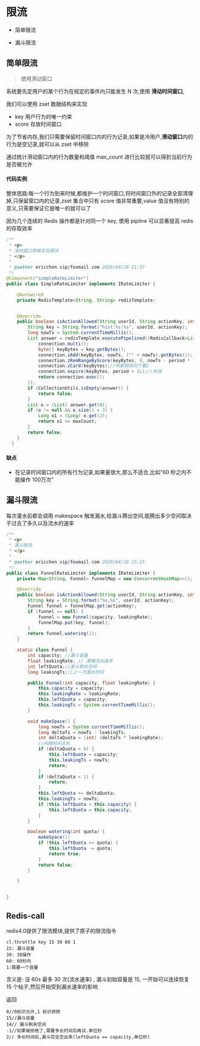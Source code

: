 # 限流

- 简单限流

- 漏斗限流

## 简单限流

> 使用滑动窗口

系统要先定用户的某个行为在规定的事件内只能发生 N 次,使用 **滑动时间窗口**,

我们可以使用 zset 数据结构来实现

- key 用户行为的唯一约束
- score 存放时间窗口

为了节省内存,我们只需要保留时间窗口内的行为记录,如果是冷用户,**滑动窗口**内的行为是空记录,就可以从 zset 中移除

通过统计滑动窗口内的行为数量和阈值 max_count 进行比较就可以得到当前行为是否被允许

#### 代码实例

整体思路:每一个行为到来时候,都维护一个时间窗口,将时间窗口外的记录全部清理掉,只保留窗口内的记录,zset 集合中只有 score 值非常重要,value 值没有特别的意义,只需要保证它是唯一的就可以了

因为几个连续的 Redis 操作都是针对同一个 key, 使用 pipline 可以显著提高 redis 的存取效率

```java
/**
 * <p>
 * 滑动窗口简单实现限流
 * </p>
 *
 * @author ericchen.vip@foxmail.com 2020/04/18 21:37
 */
@Component("simpleRateLimiter")
public class SimpleRateLimiter implements IRateLimiter {

    @Autowired
    private RedisTemplate<String, String> redisTemplate;


    @Override
    public boolean isActionAllowed(String userId, String actionKey, int period, int maxCount) {
        String key = String.format("hist:%s:%s", userId, actionKey);
        long nowTs = System.currentTimeMillis();
        List answer = redisTemplate.executePipelined((RedisCallback<List>) connection -> {
            connection.multi();
            byte[] keyBytes = key.getBytes();
            connection.zAdd(keyBytes, nowTs, ("" + nowTs).getBytes()); //score 是当前时间 ,value没有特别意义,可以随便设置
            connection.zRemRangeByScore(keyBytes, 0, nowTs - period * 1000);//清除 0-60 秒之前的数据
            connection.zCard(keyBytes);//判断剩余的个数]
            connection.expire(keyBytes, period + 1L);//失效
            return connection.exec();
        });
        if (CollectionUtils.isEmpty(answer)) {
            return false;
        }
        List o = (List) answer.get(0);
        if (o != null && o.size() > 3) {
            Long o1 = (Long) o.get(2);
            return o1 <= maxCount;
        }
        return false;
    }
  }
```

#### 缺点

- 在记录时间窗口内的所有行为记录,如果量很大,那么不适合,比如"60 秒之内不能操作 100万次"

## 漏斗限流

每次灌水前都会调用 makespace 触发漏水,给漏斗腾出空间,能腾出多少空间取决于过去了多久以及流水的速率

```java
/**
 * <p>
 * 漏斗限流
 * </p>
 *
 * @author ericchen.vip@foxmail.com 2020/04/18 23:25
 */
public class FunnelRateLimiter implements IRateLimiter {
    private Map<String, Funnel> funnelMap = new ConcurrentHashMap<>();

    @Override
    public boolean isActionAllowed(String userId, String actionKey, int capacity, float leakingRate) {
        String key = String.format("%s,%s", userId, actionKey);
        Funnel funnel = funnelMap.get(actionKey);
        if (funnel == null) {
            funnel = new Funnel(capacity, leakingRate);
            funnelMap.put(key, funnel);
        }
        return funnel.watering(1);
    }

    static class Funnel {
        int capacity; //漏斗容量
        float leakingRate; // 漏嘴流水速率
        int leftQuota;//漏斗剩余空间
        long leakingTs;//上一次漏水时间

        public Funnel(int capacity, float leakingRate) {
            this.capacity = capacity;
            this.leakingRate = leakingRate;
            this.leftQuota = capacity;
            this.leakingTs = System.currentTimeMillis();
        }

        void makeSpace() {
            long nowTs = System.currentTimeMillis();
            long deltaTs = nowTs - leakingTs;
            int deltaQuota = (int) (deltaTs * leakingRate);
            //间隔时间太长
            if (deltaQuota < 0) {
                this.leftQuota = capacity;
                this.leakingTs = nowTs;
                return;
            }
            if (deltaQuota < 1) {
                return;
            }
            this.leftQuota += deltaQuota;
            this.leakingTs = nowTs;
            if (this.leftQuota > this.capacity) {
                this.leftQuota = this.capacity;
            }
        }

        boolean watering(int quota) {
            makeSpace();
            if (this.leftQuota >= quota) {
                this.leftQuota -= quota;
                return true;
            }
            return false;
        }

    }


}

```

## Redis-call

redis4.0提供了限流模块,提供了原子的限流指令

```
cl.throttle key 15 30 60 1 
15: 漏斗容量
30: 30操作
60: 60秒内
1:需要一个容量
```

含义是: 没 60s 最多 30 次(流水速率) , 漏斗初始容量是 15, 一开始可以连续恢复 15 个帖子,然后开始受到漏水速率的影响

返回

```
0//0标识允许,1 标识拒绝
15//漏斗容量
14// 漏斗剩余空间
-1//如果被拒绝了,需要多长时间后再试.单位秒
2// 多长时间后,漏斗完全空出来(leftQuota == capacity,单位秒)

```

